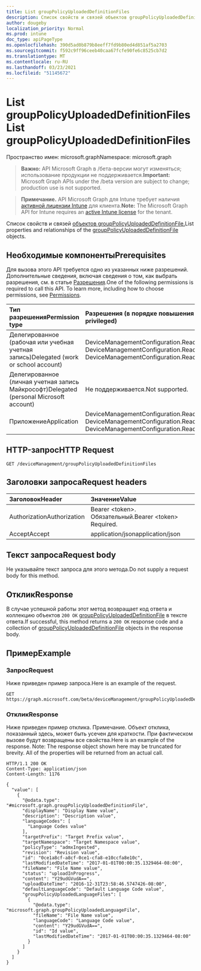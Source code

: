 ```yaml
---
title: List groupPolicyUploadedDefinitionFiles
description: Список свойств и связей объектов groupPolicyUploadedDefinitionFile.
author: dougeby
localization_priority: Normal
ms.prod: intune
doc_type: apiPageType
ms.openlocfilehash: 390d5ad0b879b8eeff7fd9b80ed4d851af5a2703
ms.sourcegitcommit: f592c9ff96ceeb40caa67fcfe90fe6c8525cb7d2
ms.translationtype: MT
ms.contentlocale: ru-RU
ms.lasthandoff: 03/23/2021
ms.locfileid: "51145672"
---
```

# <a name="list-grouppolicyuploadeddefinitionfiles"></a><span data-ttu-id="58219-103">List groupPolicyUploadedDefinitionFiles</span><span class="sxs-lookup"><span data-stu-id="58219-103">List groupPolicyUploadedDefinitionFiles</span></span>

<span data-ttu-id="58219-104">Пространство имен: microsoft.graph</span><span class="sxs-lookup"><span data-stu-id="58219-104">Namespace: microsoft.graph</span></span>

> <span data-ttu-id="58219-105">**Важно:** API Microsoft Graph в /бета-версии могут изменяться; использование продукции не поддерживается.</span><span class="sxs-lookup"><span data-stu-id="58219-105">**Important:** Microsoft Graph APIs under the /beta version are subject to change; production use is not supported.</span></span>

> <span data-ttu-id="58219-106">**Примечание.** API Microsoft Graph для Intune требует наличия [активной лицензии Intune](https://go.microsoft.com/fwlink/?linkid=839381) для клиента.</span><span class="sxs-lookup"><span data-stu-id="58219-106">**Note:** The Microsoft Graph API for Intune requires an [active Intune license](https://go.microsoft.com/fwlink/?linkid=839381) for the tenant.</span></span>

<span data-ttu-id="58219-107">Список свойств и связей [объектов groupPolicyUploadedDefinitionFile.](../resources/intune-grouppolicy-grouppolicyuploadeddefinitionfile.md)</span><span class="sxs-lookup"><span data-stu-id="58219-107">List properties and relationships of the [groupPolicyUploadedDefinitionFile](../resources/intune-grouppolicy-grouppolicyuploadeddefinitionfile.md) objects.</span></span>

## <a name="prerequisites"></a><span data-ttu-id="58219-108">Необходимые компоненты</span><span class="sxs-lookup"><span data-stu-id="58219-108">Prerequisites</span></span>
<span data-ttu-id="58219-p101">Для вызова этого API требуется одно из указанных ниже разрешений. Дополнительные сведения, включая сведения о том, как выбрать разрешения, см. в статье [Разрешения](/graph/permissions-reference).</span><span class="sxs-lookup"><span data-stu-id="58219-p101">One of the following permissions is required to call this API. To learn more, including how to choose permissions, see [Permissions](/graph/permissions-reference).</span></span>

|<span data-ttu-id="58219-111">Тип разрешения</span><span class="sxs-lookup"><span data-stu-id="58219-111">Permission type</span></span>|<span data-ttu-id="58219-112">Разрешения (в порядке повышения привилегий)</span><span class="sxs-lookup"><span data-stu-id="58219-112">Permissions (from least to most privileged)</span></span>|
|:---|:---|
|<span data-ttu-id="58219-113">Делегированное (рабочая или учебная учетная запись)</span><span class="sxs-lookup"><span data-stu-id="58219-113">Delegated (work or school account)</span></span>|<span data-ttu-id="58219-114">DeviceManagementConfiguration.Read.All, DeviceManagementConfiguration.ReadWrite.All</span><span class="sxs-lookup"><span data-stu-id="58219-114">DeviceManagementConfiguration.Read.All, DeviceManagementConfiguration.ReadWrite.All</span></span>|
|<span data-ttu-id="58219-115">Делегированное (личная учетная запись Майкрософт)</span><span class="sxs-lookup"><span data-stu-id="58219-115">Delegated (personal Microsoft account)</span></span>|<span data-ttu-id="58219-116">Не поддерживается.</span><span class="sxs-lookup"><span data-stu-id="58219-116">Not supported.</span></span>|
|<span data-ttu-id="58219-117">Приложение</span><span class="sxs-lookup"><span data-stu-id="58219-117">Application</span></span>|<span data-ttu-id="58219-118">DeviceManagementConfiguration.Read.All, DeviceManagementConfiguration.ReadWrite.All</span><span class="sxs-lookup"><span data-stu-id="58219-118">DeviceManagementConfiguration.Read.All, DeviceManagementConfiguration.ReadWrite.All</span></span>|

## <a name="http-request"></a><span data-ttu-id="58219-119">HTTP-запрос</span><span class="sxs-lookup"><span data-stu-id="58219-119">HTTP Request</span></span>
<!-- {
  "blockType": "ignored"
}
-->
``` http
GET /deviceManagement/groupPolicyUploadedDefinitionFiles
```

## <a name="request-headers"></a><span data-ttu-id="58219-120">Заголовки запроса</span><span class="sxs-lookup"><span data-stu-id="58219-120">Request headers</span></span>
|<span data-ttu-id="58219-121">Заголовок</span><span class="sxs-lookup"><span data-stu-id="58219-121">Header</span></span>|<span data-ttu-id="58219-122">Значение</span><span class="sxs-lookup"><span data-stu-id="58219-122">Value</span></span>|
|:---|:---|
|<span data-ttu-id="58219-123">Authorization</span><span class="sxs-lookup"><span data-stu-id="58219-123">Authorization</span></span>|<span data-ttu-id="58219-124">Bearer &lt;token&gt;. Обязательный.</span><span class="sxs-lookup"><span data-stu-id="58219-124">Bearer &lt;token&gt; Required.</span></span>|
|<span data-ttu-id="58219-125">Accept</span><span class="sxs-lookup"><span data-stu-id="58219-125">Accept</span></span>|<span data-ttu-id="58219-126">application/json</span><span class="sxs-lookup"><span data-stu-id="58219-126">application/json</span></span>|

## <a name="request-body"></a><span data-ttu-id="58219-127">Текст запроса</span><span class="sxs-lookup"><span data-stu-id="58219-127">Request body</span></span>
<span data-ttu-id="58219-128">Не указывайте текст запроса для этого метода.</span><span class="sxs-lookup"><span data-stu-id="58219-128">Do not supply a request body for this method.</span></span>

## <a name="response"></a><span data-ttu-id="58219-129">Отклик</span><span class="sxs-lookup"><span data-stu-id="58219-129">Response</span></span>
<span data-ttu-id="58219-130">В случае успешной работы этот метод возвращает код ответа и коллекцию объектов `200 OK` [groupPolicyUploadedDefinitionFile](../resources/intune-grouppolicy-grouppolicyuploadeddefinitionfile.md) в тексте ответа.</span><span class="sxs-lookup"><span data-stu-id="58219-130">If successful, this method returns a `200 OK` response code and a collection of [groupPolicyUploadedDefinitionFile](../resources/intune-grouppolicy-grouppolicyuploadeddefinitionfile.md) objects in the response body.</span></span>

## <a name="example"></a><span data-ttu-id="58219-131">Пример</span><span class="sxs-lookup"><span data-stu-id="58219-131">Example</span></span>

### <a name="request"></a><span data-ttu-id="58219-132">Запрос</span><span class="sxs-lookup"><span data-stu-id="58219-132">Request</span></span>
<span data-ttu-id="58219-133">Ниже приведен пример запроса.</span><span class="sxs-lookup"><span data-stu-id="58219-133">Here is an example of the request.</span></span>
``` http
GET https://graph.microsoft.com/beta/deviceManagement/groupPolicyUploadedDefinitionFiles
```

### <a name="response"></a><span data-ttu-id="58219-134">Отклик</span><span class="sxs-lookup"><span data-stu-id="58219-134">Response</span></span>
<span data-ttu-id="58219-p102">Ниже приведен пример отклика. Примечание. Объект отклика, показанный здесь, может быть усечен для краткости. При фактическом вызове будут возвращены все свойства.</span><span class="sxs-lookup"><span data-stu-id="58219-p102">Here is an example of the response. Note: The response object shown here may be truncated for brevity. All of the properties will be returned from an actual call.</span></span>
``` http
HTTP/1.1 200 OK
Content-Type: application/json
Content-Length: 1176

{
  "value": [
    {
      "@odata.type": "#microsoft.graph.groupPolicyUploadedDefinitionFile",
      "displayName": "Display Name value",
      "description": "Description value",
      "languageCodes": [
        "Language Codes value"
      ],
      "targetPrefix": "Target Prefix value",
      "targetNamespace": "Target Namespace value",
      "policyType": "admxIngested",
      "revision": "Revision value",
      "id": "0ce1a8cf-a8cf-0ce1-cfa8-e10ccfa8e10c",
      "lastModifiedDateTime": "2017-01-01T00:00:35.1329464-08:00",
      "fileName": "File Name value",
      "status": "uploadInProgress",
      "content": "Y29udGVudA==",
      "uploadDateTime": "2016-12-31T23:58:46.5747426-08:00",
      "defaultLanguageCode": "Default Language Code value",
      "groupPolicyUploadedLanguageFiles": [
        {
          "@odata.type": "microsoft.graph.groupPolicyUploadedLanguageFile",
          "fileName": "File Name value",
          "languageCode": "Language Code value",
          "content": "Y29udGVudA==",
          "id": "Id value",
          "lastModifiedDateTime": "2017-01-01T00:00:35.1329464-08:00"
        }
      ]
    }
  ]
}
```




